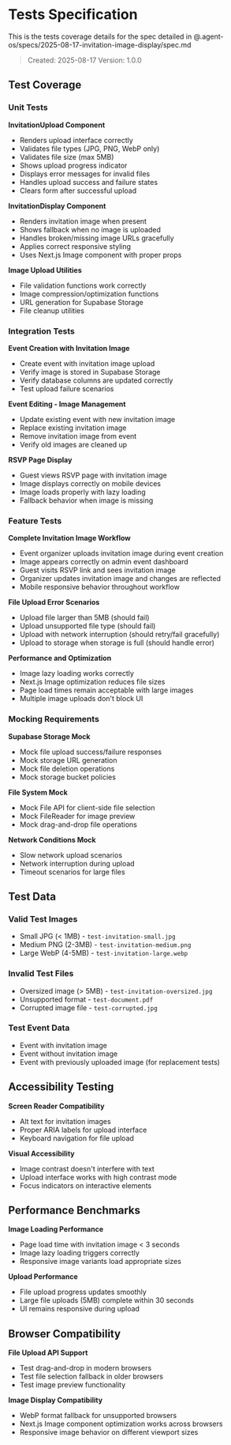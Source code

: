 # Tests Specification

This is the tests coverage details for the spec detailed in @.agent-os/specs/2025-08-17-invitation-image-display/spec.md

> Created: 2025-08-17
> Version: 1.0.0

## Test Coverage

### Unit Tests

**InvitationUpload Component**
- Renders upload interface correctly
- Validates file types (JPG, PNG, WebP only)
- Validates file size (max 5MB)
- Shows upload progress indicator
- Displays error messages for invalid files
- Handles upload success and failure states
- Clears form after successful upload

**InvitationDisplay Component**
- Renders invitation image when present
- Shows fallback when no image is uploaded
- Handles broken/missing image URLs gracefully
- Applies correct responsive styling
- Uses Next.js Image component with proper props

**Image Upload Utilities**
- File validation functions work correctly
- Image compression/optimization functions
- URL generation for Supabase Storage
- File cleanup utilities

### Integration Tests

**Event Creation with Invitation Image**
- Create event with invitation image upload
- Verify image is stored in Supabase Storage
- Verify database columns are updated correctly
- Test upload failure scenarios

**Event Editing - Image Management**
- Update existing event with new invitation image
- Replace existing invitation image
- Remove invitation image from event
- Verify old images are cleaned up

**RSVP Page Display**
- Guest views RSVP page with invitation image
- Image displays correctly on mobile devices
- Image loads properly with lazy loading
- Fallback behavior when image is missing

### Feature Tests

**Complete Invitation Image Workflow**
- Event organizer uploads invitation image during event creation
- Image appears correctly on admin event dashboard
- Guest visits RSVP link and sees invitation image
- Organizer updates invitation image and changes are reflected
- Mobile responsive behavior throughout workflow

**File Upload Error Scenarios**
- Upload file larger than 5MB (should fail)
- Upload unsupported file type (should fail)
- Upload with network interruption (should retry/fail gracefully)
- Upload to storage when storage is full (should handle error)

**Performance and Optimization**
- Image lazy loading works correctly
- Next.js Image optimization reduces file sizes
- Page load times remain acceptable with large images
- Multiple image uploads don't block UI

### Mocking Requirements

**Supabase Storage Mock**
- Mock file upload success/failure responses
- Mock storage URL generation
- Mock file deletion operations
- Mock storage bucket policies

**File System Mock**
- Mock File API for client-side file selection
- Mock FileReader for image preview
- Mock drag-and-drop file operations

**Network Conditions Mock**
- Slow network upload scenarios
- Network interruption during upload
- Timeout scenarios for large files

## Test Data

### Valid Test Images
- Small JPG (< 1MB) - `test-invitation-small.jpg`
- Medium PNG (2-3MB) - `test-invitation-medium.png`
- Large WebP (4-5MB) - `test-invitation-large.webp`

### Invalid Test Files
- Oversized image (> 5MB) - `test-invitation-oversized.jpg`
- Unsupported format - `test-document.pdf`
- Corrupted image file - `test-corrupted.jpg`

### Test Event Data
- Event with invitation image
- Event without invitation image
- Event with previously uploaded image (for replacement tests)

## Accessibility Testing

**Screen Reader Compatibility**
- Alt text for invitation images
- Proper ARIA labels for upload interface
- Keyboard navigation for file upload

**Visual Accessibility**
- Image contrast doesn't interfere with text
- Upload interface works with high contrast mode
- Focus indicators on interactive elements

## Performance Benchmarks

**Image Loading Performance**
- Page load time with invitation image < 3 seconds
- Image lazy loading triggers correctly
- Responsive image variants load appropriate sizes

**Upload Performance**
- File upload progress updates smoothly
- Large file uploads (5MB) complete within 30 seconds
- UI remains responsive during upload

## Browser Compatibility

**File Upload API Support**
- Test drag-and-drop in modern browsers
- Test file selection fallback in older browsers
- Test image preview functionality

**Image Display Compatibility**
- WebP format fallback for unsupported browsers
- Next.js Image component optimization works across browsers
- Responsive image behavior on different viewport sizes